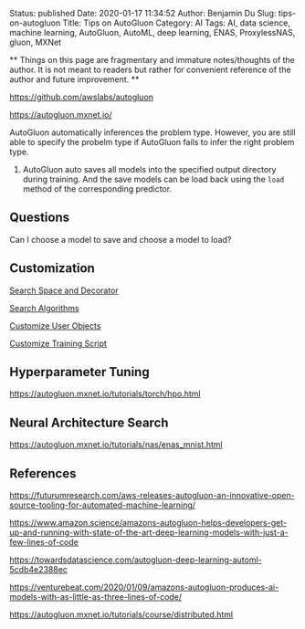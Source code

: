 Status: published
Date: 2020-01-17 11:34:52
Author: Benjamin Du
Slug: tips-on-autogluon
Title: Tips on AutoGluon
Category: AI
Tags: AI, data science, machine learning, AutoGluon, AutoML, deep learning, ENAS, ProxylessNAS, gluon, MXNet

**
Things on this page are fragmentary and immature notes/thoughts of the author.
It is not meant to readers but rather for convenient reference of the author and future improvement.
**

https://github.com/awslabs/autogluon

https://autogluon.mxnet.io/

AutoGluon automatically inferences the problem type. 
However, 
you are still able to specify the probelm type 
if AutoGluon fails to infer the right problem type.


1. AutoGluon auto saves all models into the specified output directory during training.
    And the save models can be load back using the `load` method of the corresponding predictor.

## Questions

Can I choose a model to save and choose a model to load?

## Customization

[Search Space and Decorator](https://autogluon.mxnet.io/tutorials/course/core.html)

[Search Algorithms](https://autogluon.mxnet.io/tutorials/course/algorithm.html)

[Customize User Objects](https://autogluon.mxnet.io/tutorials/course/object.html)

[Customize Training Script](https://autogluon.mxnet.io/tutorials/course/script.html)

## Hyperparameter Tuning

https://autogluon.mxnet.io/tutorials/torch/hpo.html

## Neural Architecture Search

https://autogluon.mxnet.io/tutorials/nas/enas_mnist.html

## References

https://futurumresearch.com/aws-releases-autogluon-an-innovative-open-source-tooling-for-automated-machine-learning/

https://www.amazon.science/amazons-autogluon-helps-developers-get-up-and-running-with-state-of-the-art-deep-learning-models-with-just-a-few-lines-of-code

https://towardsdatascience.com/autogluon-deep-learning-automl-5cdb4e2388ec

https://venturebeat.com/2020/01/09/amazons-autogluon-produces-ai-models-with-as-little-as-three-lines-of-code/

https://autogluon.mxnet.io/tutorials/course/distributed.html

